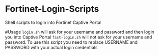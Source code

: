 # Fortinet-Login-Scripts
Shell scripts to login into Fortinet Captive Portal

#Usage
`login.sh` will ask for your username and password and then login you into Captive Portal
`fast-login.sh` will not ask for your username and password. To use this script you need to replace USERNAME and PASSWORD with your actual login credentials
